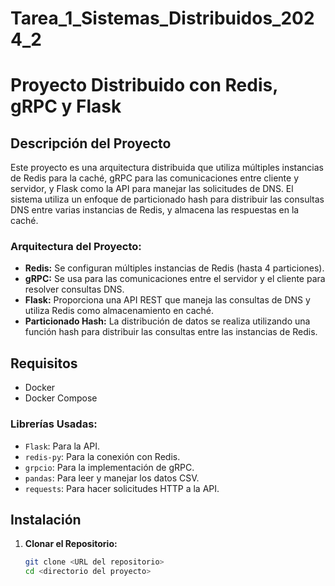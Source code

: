 # Tarea_1_Sistemas_Distribuidos_2024_2
# Proyecto Distribuido con Redis, gRPC y Flask

## Descripción del Proyecto

Este proyecto es una arquitectura distribuida que utiliza múltiples instancias de Redis para la caché, gRPC para las comunicaciones entre cliente y servidor, y Flask como la API para manejar las solicitudes de DNS. El sistema utiliza un enfoque de particionado hash para distribuir las consultas DNS entre varias instancias de Redis, y almacena las respuestas en la caché.

### Arquitectura del Proyecto:

- **Redis:** Se configuran múltiples instancias de Redis (hasta 4 particiones).
- **gRPC:** Se usa para las comunicaciones entre el servidor y el cliente para resolver consultas DNS.
- **Flask:** Proporciona una API REST que maneja las consultas de DNS y utiliza Redis como almacenamiento en caché.
- **Particionado Hash:** La distribución de datos se realiza utilizando una función hash para distribuir las consultas entre las instancias de Redis.

## Requisitos

- Docker
- Docker Compose

### Librerías Usadas:

- `Flask`: Para la API.
- `redis-py`: Para la conexión con Redis.
- `grpcio`: Para la implementación de gRPC.
- `pandas`: Para leer y manejar los datos CSV.
- `requests`: Para hacer solicitudes HTTP a la API.

## Instalación

1. **Clonar el Repositorio:**

   ```bash
   git clone <URL del repositorio>
   cd <directorio del proyecto>
